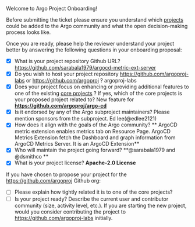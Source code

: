 

Welcome to Argo Project Onboarding! 

Before submitting the ticket please ensure you understand which [projects](../../community/ecosystem-projects.md) could be added to the Argo community and what the open decision-making process looks like. 

Once you are ready, please help the reviewer understand your project better by 
answering the following questions in your onboarding proposal:

- [x] What is your project repository Github URL?
 https://github.com/sarabala1979/argocd-metric-ext-server 
- [x] Do you wish to host your project repository https://github.com/argoproj-labs or https://github.com/argoproj ?
 argoproj-labs
- [x] Does your project focus on enhancing or providing additional features to one of the existing [core
 projects](https://github.com/argoproj/argoproj#what-is-argoproj) ? If yes, which of the core projects is your proposed project related to?
 New feature for **https://github.com/argoproj/argo-cd**
- [x] Is it endorsed by any of the Argo subproject maintainers? Please mention sponsors from the subproject.
   Ed lee(@edlee2121)
- [x] How does it align with the goals of the Argo community?
** ArgoCD metric extension enables metrics tab on Resource Page. ArgoCD Metrics Extension fetch the Dashboard and graph information from ArgoCD Metrics Server. It is an ArgoCD Extension**
- [x] Who will maintain the project going forward? **@sarabala1979 and @dsmithco **
- [x] What is your project license? **Apache-2.0 License**

If you have chosen to propose your project for the https://github.com/argoproj Github org:

- [ ] Please explain how tightly related it is to one of the core projects?
- [ ] Is your project ready? Describe the current user and contributor community (size, activity level, etc.). If you are starting the new project, would you consider contributing the project to https://github.com/argoproj-labs initially.